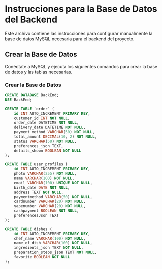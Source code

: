 # Instrucciones para la Base de Datos del Backend

Este archivo contiene las instrucciones para configurar manualmente la base de datos MySQL necesaria para el backend del proyecto.

## Crear la Base de Datos

Conéctate a MySQL y ejecuta los siguientes comandos para crear la base de datos y las tablas necesarias.

### Crear la Base de Datos

```sql
CREATE DATABASE BackEnd;
USE BackEnd;

CREATE TABLE `order` (
    id INT AUTO_INCREMENT PRIMARY KEY,
    customer_id INT NOT NULL,
    order_date DATETIME NOT NULL,
    delivery_date DATETIME NOT NULL,
    payment_method VARCHAR(50) NOT NULL,
    total_amount DECIMAL(10, 2) NOT NULL,
    status VARCHAR(50) NOT NULL,
    preferences_json TEXT,
    details_shown BOOLEAN NOT NULL
);

CREATE TABLE user_profiles (
    id INT AUTO_INCREMENT PRIMARY KEY,
    photo VARCHAR(255) NOT NULL,
    name VARCHAR(100) NOT NULL,
    email VARCHAR(100) UNIQUE NOT NULL,
    birth_date DATE NOT NULL,
    address TEXT NOT NULL,
    paymentmethod VARCHAR(50) NOT NULL,
    cardnumber VARCHAR(20) NOT NULL,
    yapenumber VARCHAR(20) NOT NULL,
    cashpayment BOOLEAN NOT NULL,
    preferencesJson TEXT
);

CREATE TABLE dishes (
    id INT AUTO_INCREMENT PRIMARY KEY,
    chef_name VARCHAR(100) NOT NULL,
    name_of_dish VARCHAR(100) NOT NULL,
    ingredients_json TEXT NOT NULL,
    preparation_steps_json TEXT NOT NULL,
    favorite BOOLEAN NOT NULL
);
